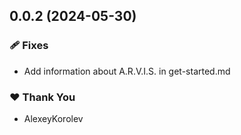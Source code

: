 ## 0.0.2 (2024-05-30)


### 🩹 Fixes

- Add information about A.R.V.I.S. in get-started.md


### ❤️  Thank You

- AlexeyKorolev